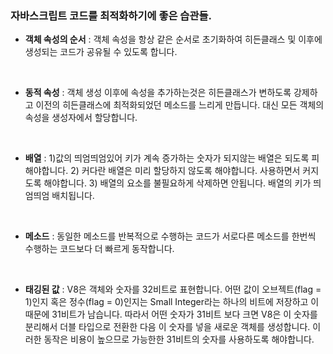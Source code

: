 ### 자바스크립트 코드를 최적화하기에 좋은 습관들.
- **객체 속성의 순서** : 객체 속성을 항상 같은 순서로 초기화하여 히든클래스 및 
                         이후에 생성되는 코드가 공유될 수 있도록 합니다.
<br>

- **동적 속성** : 객체 생성 이후에 속성을 추가하는것은 히든클래스가 변하도록 강제하고 이전의 
                  히든클래스에 최적화되었던 메소드를 느리게 만듭니다. 대신 모든 객체의 속성을 생성자에서 할당합니다.
<br>

- **배열** : 1)값의 띄엄띄엄있어 키가 계속 증가하는 숫자가 되지않는 배열은 되도록 피해야합니다.
             2) 커다란 배열은 미리 할당하지 않도록 해야합니다. 사용하면서 커지도록 해야합니다.
             3) 배열의 요소를 불필요하게 삭제하면 안됩니다. 배열의 키가 띄엄띄엄 배치됩니다.
<br>

- **메소드** : 동일한 메소드를 반복적으로 수행하는 코드가 서로다른 메소드를 한번씩 수행하는 코드보다 더 빠르게 동작합니다.

<br>

- **태깅된 값** : V8은 객체와 숫자를 32비트로 표현합니다. 어떤 값이 오브젝트(flag = 1)인지 혹은 정수(flag = 0)인지는 Small Integer라는 하나의 비트에 저장하고 
                  이 때문에 31비트가 남습니다. 따라서 어떤 숫자가 31비트 보다 크면 V8은 이 숫자를 분리해서 더블 타입으로 전환한 다음 이 숫자를 넣을 새로운 객체를 생성합니다. 
                  이러한 동작은 비용이 높으므로 가능한한 31비트의 숫자를 사용하도록 해야합니다.
